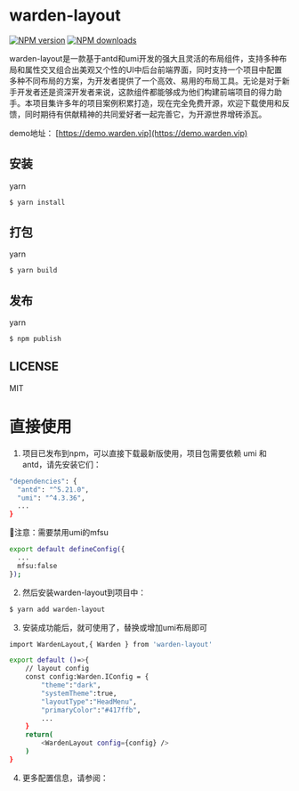 # warden-layout

[![NPM version](https://img.shields.io/npm/v/umi-plugin-warden-layout.svg?style=flat)](https://npmjs.com/package/umi-plugin-warden-layout)
[![NPM downloads](http://img.shields.io/npm/dm/umi-plugin-warden-layout.svg?style=flat)](https://npmjs.com/package/umi-plugin-warden-layout)

warden-layout是一款基于antd和umi开发的强大且灵活的布局组件，支持多种布局和属性交叉组合出美观又个性的UI中后台前端界面，同时支持一个项目中配置多种不同布局的方案，为开发者提供了一个高效、易用的布局工具。无论是对于新手开发者还是资深开发者来说，这款组件都能够成为他们构建前端项目的得力助手。本项目集许多年的项目案例积累打造，现在完全免费开源，欢迎下载使用和反馈，同时期待有供献精神的共同爱好者一起完善它，为开源世界增砖添瓦。

demo地址：
[https://demo.warden.vip](https://demo.warden.vip)

## 安装
yarn
```bash
$ yarn install
```

## 打包
yarn
```bash
$ yarn build
```
## 发布

yarn
```bash
$ npm publish
```


## LICENSE

MIT

# 直接使用
1. 项目已发布到npm，可以直接下载最新版使用，项目包需要依赖 umi 和 antd，请先安装它们：
```bash
"dependencies": {
  "antd": "^5.21.0",
  "umi": "^4.3.36",
  ...
}
```
🎈注意：需要禁用umi的mfsu
```bash
export default defineConfig({
  ...
  mfsu:false
});
```
2. 然后安装warden-layout到项目中：
```bash
$ yarn add warden-layout
```
3. 安装成功能后，就可使用了，替换或增加umi布局即可
```bash
import WardenLayout,{ Warden } from 'warden-layout'

export default ()=>{
    // layout config
    const config:Warden.IConfig = {
        "theme":"dark",
        "systemTheme":true,
        "layoutType":"HeadMenu",
        "primaryColor":"#417ffb",
        ...
    }
    return(
        <WardenLayout config={config} />
    )
}
```
4. 更多配置信息，请参阅：
